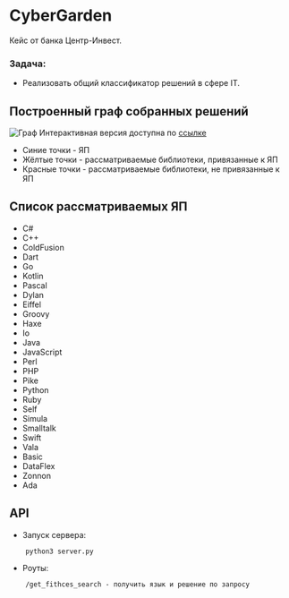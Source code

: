 # CyberGarden
Кейс от банка Центр-Инвест.
### Задача:
- Реализовать общий классификатор решений в сфере IT.

## Построенный граф собранных решений
![Граф](./graph.png)
Интерактивная версия доступна по [ссылке](./solutions_graph.html)
- Синие точки - ЯП
- Жёлтые точки - рассматриваемые библиотеки, привязанные к ЯП
- Красные точки - рассматриваемые библиотеки, не привязанные к ЯП

## Список рассматриваемых ЯП
- C#
- C++
- ColdFusion
- Dart
- Go
- Kotlin
- Pascal
- Dylan
- Eiffel
- Groovy
- Haxe
- Io
- Java
- JavaScript
- Perl
- PHP
- Pike
- Python
- Ruby
- Self
- Simula
- Smalltalk
- Swift
- Vala
- Basic
- DataFlex
- Zonnon
- Ada

## API
 - Запуск сервера:
```
    python3 server.py
```
- Роуты:
```
    /get_fithces_search - получить язык и решение по запросу
```